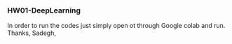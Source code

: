 ### HW01-DeepLearning

In order to run the codes just simply open ot through Google colab and run.
Thanks,
Sadegh,
